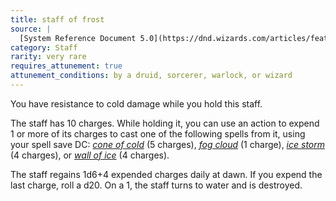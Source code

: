 ```yaml
---
title: staff of frost
source: |
  [System Reference Document 5.0](https://dnd.wizards.com/articles/features/systems-reference-document-srd)
category: Staff
rarity: very rare
requires_attunement: true
attunement_conditions: by a druid, sorcerer, warlock, or wizard
---
```


You have resistance to cold damage while you hold this staff.

The staff has 10 charges. While holding it, you can use an action to expend 1 or more of its charges to cast one of the following spells from it, using your spell save DC: [*cone of cold*](/spells/cone-of-cold/) (5 charges), [*fog cloud*](/spells/fog-cloud/) (1 charge), [*ice storm*](/spells/ice-storm/) (4 charges), or [*wall of ice*](/spells/wall-of-ice/) (4 charges).

The staff regains 1d6+4 expended charges daily at dawn. If you expend the last charge, roll a d20. On a 1, the staff turns to water and is destroyed.
